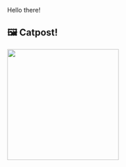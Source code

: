 Hello there!



## 🖼️ Catpost!

<sub>
    <img src="https://cdn2.thecatapi.com/images/tRchxG8ys.png" height="256">
</sub>

